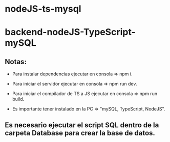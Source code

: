 # nodeJS-ts-mysql

# backend-nodeJS-TypeScript-mySQL

## Notas:
  - Para instalar dependencias ejecutar en consola => npm i.
  - Para iniciar el servidor ejecutar en consola => npm run dev.
  - Para iniciar el compilador de TS a JS ejecutar en consola => npm run build.
  
  - Es importante tener instalado en la PC => "mySQL, TypeScript, NodeJS".

## Es necesario ejecutar el script SQL dentro de la carpeta Database para crear la base de datos.
